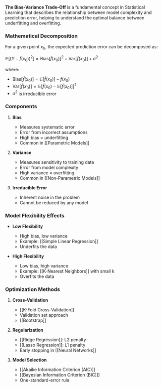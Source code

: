**The Bias-Variance Trade-Off** is a fundamental concept in Statistical Learning that describes the relationship between model complexity and prediction error, helping to understand the optimal balance between underfitting and overfitting.

### Mathematical Decomposition
For a given point $x_0$, the expected prediction error can be decomposed as:

$\mathbb{E}[(Y - \hat{f}(x_0))^2] = \text{Bias}[\hat{f}(x_0)]^2 + \text{Var}[\hat{f}(x_0)] + \sigma^2$

where:
- $\text{Bias}[\hat{f}(x_0)] = \mathbb{E}[\hat{f}(x_0)] - f(x_0)$
- $\text{Var}[\hat{f}(x_0)] = \mathbb{E}[\hat{f}(x_0) - \mathbb{E}[\hat{f}(x_0)]]^2$
- $\sigma^2$ is irreducible error

### Components

1. **Bias**
   - Measures systematic error
   - Error from incorrect assumptions
   - High bias = underfitting
   - Common in [[Parametric Models]]

2. **Variance**
   - Measures sensitivity to training data
   - Error from model complexity
   - High variance = overfitting
   - Common in [[Non-Parametric Models]]

3. **Irreducible Error**
   - Inherent noise in the problem
   - Cannot be reduced by any model

### Model Flexibility Effects
- **Low Flexibility**
  - High bias, low variance
  - Example: [[Simple Linear Regression]]
  - Underfits the data

- **High Flexibility**
  - Low bias, high variance
  - Example: [[K-Nearest Neighbors]] with small k
  - Overfits the data

### Optimization Methods
1. **Cross-Validation**
   - [[K-Fold Cross-Validation]]
   - Validation set approach
   - [[Bootstrap]]

2. **Regularization**
   - [[Ridge Regression]]: L2 penalty
   - [[Lasso Regression]]: L1 penalty
   - Early stopping in [[Neural Networks]]

3. **Model Selection**
   - [[Akaike Information Criterion (AIC)]]
   - [[Bayesian Information Criterion (BIC)]]
   - One-standard-error rule
